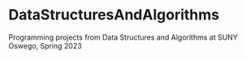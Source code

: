 # DataStructuresAndAlgorithms
Programming projects from Data Structures and Algorithms at SUNY Oswego, Spring 2023
